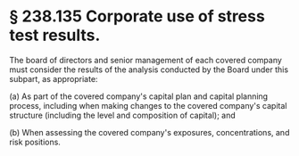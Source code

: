 # § 238.135   Corporate use of stress test results.

The board of directors and senior management of each covered company must consider the results of the analysis conducted by the Board under this subpart, as appropriate:


(a) As part of the covered company's capital plan and capital planning process, including when making changes to the covered company's capital structure (including the level and composition of capital); and


(b) When assessing the covered company's exposures, concentrations, and risk positions.




